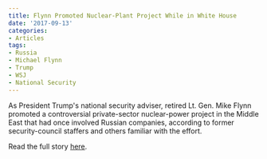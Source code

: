 ```yaml
---
title: Flynn Promoted Nuclear-Plant Project While in White House
date: '2017-09-13'
categories:
- Articles
tags:
- Russia
- Michael Flynn
- Trump
- WSJ
- National Security
---
```

As President Trump's national security adviser, retired Lt. Gen. Mike Flynn promoted a controversial private-sector nuclear-power project in the Middle East that had once involved Russian companies, according to former security-council staffers and others familiar with the effort.

Read the full story [here](https://t.co/M4LXxqUbtN).